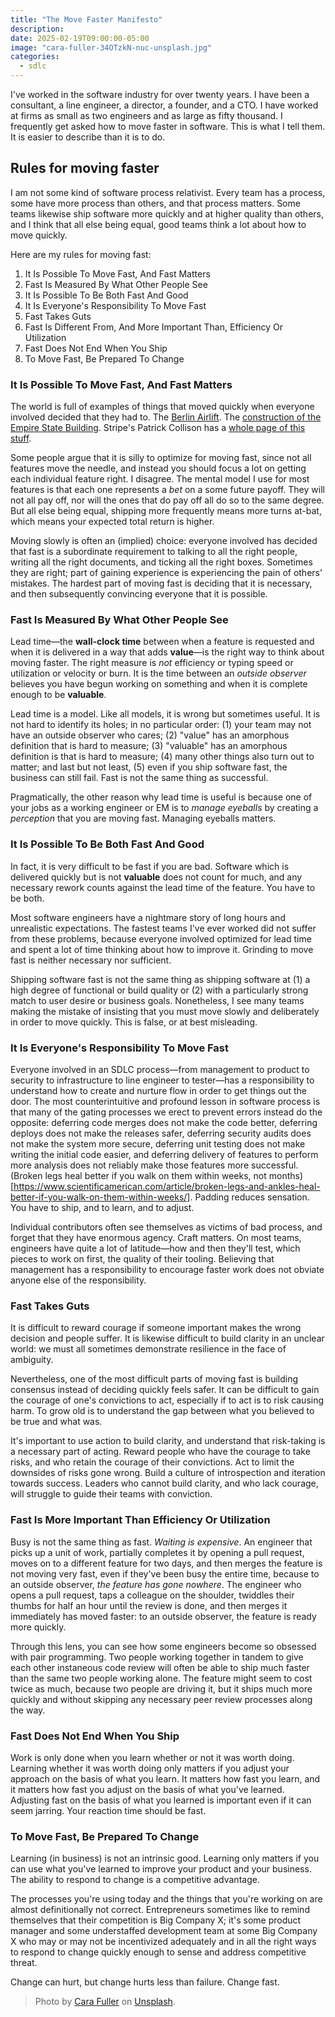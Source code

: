 ```yaml
---
title: "The Move Faster Manifesto"
description:
date: 2025-02-19T09:00:00-05:00
image: "cara-fuller-34OTzkN-nuc-unsplash.jpg"
categories:
  - sdlc
---
```


I've worked in the software industry for over twenty years. I have been a consultant, a line engineer, a director, a founder, and a CTO. I have worked at firms as small as two engineers and as large as fifty thousand. I frequently get asked how to move faster in software. This is what I tell them. It is easier to describe than it is to do.

## Rules for moving faster

I am not some kind of software process relativist. Every team has a process, some have more process than others, and that process matters. Some teams likewise ship software more quickly and at higher quality than others, and I think that all else being equal, good teams think a lot about how to move quickly.

Here are my rules for moving fast:

1. It Is Possible To Move Fast, And Fast Matters
2. Fast Is Measured By What Other People See
3. It Is Possible To Be Both Fast And Good
4. It Is Everyone's Responsibility To Move Fast
5. Fast Takes Guts
6. Fast Is Different From, And More Important Than, Efficiency Or Utilization
7. Fast Does Not End When You Ship
8. To Move Fast, Be Prepared To Change

### It Is Possible To Move Fast, And Fast Matters

The world is full of examples of things that moved quickly when everyone involved decided that they had to. The [Berlin Airlift](https://history.state.gov/milestones/1945-1952/berlin-airlift). The [construction of the Empire State Building](https://chrisgagne.com/1255/mary-poppendiecks-the-tyranny-of-the-plan/). Stripe's Patrick Collison has a [whole page of this stuff](https://patrickcollison.com/fast).

Some people argue that it is silly to optimize for moving fast, since not all features move the needle, and instead you should focus a lot on getting each individual feature right. I disagree. The mental model I use for most features is that each one represents a _bet_ on a some future payoff. They will not all pay off, nor will the ones that do pay off all do so to the same degree. But all else being equal, shipping more frequently means more turns at-bat, which means your expected total return is higher.

Moving slowly is often an (implied) choice: everyone involved has decided that fast is a subordinate requirement to talking to all the right people, writing all the right documents, and ticking all the right boxes. Sometimes they are right; part of gaining experience is experiencing the pain of others' mistakes. The hardest part of moving fast is deciding that it is necessary, and then subsequently convincing everyone that it is possible.

### Fast Is Measured By What Other People See

Lead time—the **wall-clock time** between when a feature is requested and when it is delivered in a way that adds **value**—is the right way to think about moving faster. The right measure is _not_ efficiency or typing speed or utilization or velocity or burn. It is the time between an _outside observer_ believes you have begun working on something and when it is complete enough to be **valuable**.

Lead time is a model. Like all models, it is wrong but sometimes useful. It is not hard to identify its holes; in no particular order: (1) your team may not have an outside observer who cares; (2) "value" has an amorphous definition that is hard to measure; (3) "valuable" has an amorphous definition is that is hard to measure; (4) many other things also turn out to matter; and last but not least, (5) even if you ship software fast, the business can still fail. Fast is not the same thing as successful.

Pragmatically, the other reason why lead time is useful is because one of your jobs as a working engineer or EM is to _manage eyeballs_ by creating a _perception_ that you are moving fast. Managing eyeballs matters.

### It Is Possible To Be Both Fast And Good

In fact, it is very difficult to be fast if you are bad. Software which is delivered quickly but is not **valuable** does not count for much, and any necessary rework counts against the lead time of the feature. You have to be both.

Most software engineers have a nightmare story of long hours and unrealistic expectations. The fastest teams I've ever worked did not suffer from these problems, because everyone involved optimized for lead time and spent a lot of time thinking about how to improve it. Grinding to move fast is neither necessary nor sufficient.

Shipping software fast is not the same thing as shipping software at (1) a high degree of functional or build quality or (2) with a particularly strong match to user desire or business goals. Nonetheless, I see many teams making the mistake of insisting that you must move slowly and deliberately in order to move quickly. This is false, or at best misleading.

### It Is Everyone's Responsibility To Move Fast

Everyone involved in an SDLC process—from management to product to security to infrastructure to line engineer to tester—has a responsibility to understand how to create and nurture flow in order to get things out the door. The most counterintuitive and profound lesson in software process is that many of the gating processes we erect to prevent errors instead do the opposite: deferring code merges does not make the code better, deferring deploys does not make the releases safer, deferring security audits does not make the system more secure, deferring unit testing does not make writing the initial code easier, and deferring delivery of features to perform more analysis does not reliably make those features more successful. (Broken legs heal better if you walk on them within weeks, not months)[https://www.scientificamerican.com/article/broken-legs-and-ankles-heal-better-if-you-walk-on-them-within-weeks/]. Padding reduces sensation. You have to ship, and to learn, and to adjust.

Individual contributors often see themselves as victims of bad process, and forget that they have enormous agency. Craft matters. On most teams, engineers have quite a lot of latitude—how and then they'll test, which pieces to work on first, the quality of their tooling. Believing that management has a responsibility to encourage faster work does not obviate anyone else of the responsibility.

### Fast Takes Guts

It is difficult to reward courage if someone important makes the wrong decision and people suffer. It is likewise difficult to build clarity in an unclear world: we must all sometimes demonstrate resilience in the face of ambiguity.

Nevertheless, one of the most difficult parts of moving fast is building consensus instead of deciding quickly feels safer. It can be difficult to gain the courage of one's convictions to act, especially if to act is to risk causing harm. To grow old is to understand the gap between what you believed to be true and what was.

It's important to use action to build clarity, and understand that risk-taking is a necessary part of acting. Reward people who have the courage to take risks, and who retain the courage of their convictions. Act to limit the downsides of risks gone wrong. Build a culture of introspection and iteration towards success. Leaders who cannot build clarity, and who lack courage, will struggle to guide their teams with conviction.

### Fast Is More Important Than Efficiency Or Utilization

Busy is not the same thing as fast. _Waiting is expensive_. An engineer that picks up a unit of work, partially completes it by opening a pull request, moves on to a different feature for two days, and then merges the feature is not moving very fast, even if they've been busy the entire time, because to an outside observer, _the feature has gone nowhere_. The engineer who opens a pull request, taps a colleague on the shoulder, twiddles their thumbs for half an hour until the review is done, and then merges it immediately has moved faster: to an outside observer, the feature is ready more quickly.

Through this lens, you can see how some engineers become so obsessed with pair programming. Two people working together in tandem to give each other instaneous code review will often be able to ship much faster than the same two people working alone. The feature might seem to cost twice as much, because two people are driving it, but it ships much more quickly and without skipping any necessary peer review processes along the way.

### Fast Does Not End When You Ship

Work is only done when you learn whether or not it was worth doing. Learning whether it was worth doing only matters if you adjust your approach on the basis of what you learn. It matters how fast you learn, and it matters how fast you adjust on the basis of what you've learned. Adjusting fast on the basis of what you learned is important even if it can seem jarring. Your reaction time should be fast.

### To Move Fast, Be Prepared To Change

Learning (in business) is not an intrinsic good. Learning only matters if you can use what you've learned to improve your product and your business. The ability to respond to change is a competitive advantage.

The processes you're using today and the things that you're working on are almost definitionally not correct. Entrepreneurs sometimes like to remind themselves that their competition is Big Company X; it's some product manager and some understaffed development team at some Big Company X who may or may not be incentivized adequately and in all the right ways to respond to change quickly enough to sense and address competitive threat.

Change can hurt, but change hurts less than failure. Change fast.

> Photo by <a href="https://unsplash.com/@caraventurera?utm_content=creditCopyText&utm_medium=referral&utm_source=unsplash">Cara Fuller</a> on <a href="https://unsplash.com/photos/cheetah-running-on-brown-field-34OTzkN-nuc?utm_content=creditCopyText&utm_medium=referral&utm_source=unsplash">Unsplash</a>.
